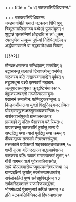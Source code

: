 +++
title = "०५२ चटकबलिविधिप्रारम्भः"

+++
चटकबलिविधिप्रारम्भः  
चण्डयागमिति ख्यातं चटकस्य विधिं श्रुणु  
त्रिशूलमन्नलिङ्गञ्च वक्ष्येऽहं पूजसंयुतम् १  
शुद्धान्नं घृतसम्मिश्रं क्षौद्रन्दधि च ल”ुकम्  
रक्तपुष्पेण सम्पूज्य पूर्वस्यां निक्षिपेद्बलिम् २  
अर्द्धयामावसाने वा मद्ध्यरात्रेऽथवा त्रियाम्  

[[३५२]]  

मौनव्रतधरास्तत्र सन्धिदेवान् समर्चयेत् ३  
उद्वासनन्तु तत्काले दिनेशार्त्थन्तु वर्जयेत्  
चटकस्य बलिं दद्यात्स्वनामाद्येन पूर्ववत् ४  
तद्रूपमधुना वक्ष्ये कृष्णवर्णो महाबलः  
ऋजुपादसमायुक्तः क्रूरदृष्टिर्भयानकः ५  
दंष्ट्राकराळवदनो मञ्जीरचरणाम्बुजः  
पद्मासने समासीनः फणिबद्धकराम्बुजः ६  
किङ्कणीमालया युक्तो विद्युत्पिङ्गजटान्वितः  
घोरदाससुवृत्ताक्षश्शूलाभयकरान्वितः ७  
सर्वावयवसंयुक्तो ग्रामपालनतत्परः  
ग्रामबाह्ये तु परितः पैशाचस्य पदे स्थितः ८  
पायसान्नन्तु चटकबलिं कुर्यात्तु तस्य वै  
अष्टदिक्षु यथा न्यासं पूर्वदिक्षु यथा क्रमम् ९  
दीपवाद्यञ्च तत्काले भैरवस्वरसंयुतम्  
तत्तत्काले प्रयोक्तव्यं शङ्खकाहळताळकम् १०  
शब्दी कृत्वा बलिन्दद्यात्पश्चाद्धामप्रवेशनम्  
चटकस्य बलिः ख्यातं ग्रामसम्पत्करं शुभम् ११  
गौरी यागमहं वक्ष्ये पूर्वरात्राधिवासयेत्  
साये चोत्सवमारोप्याप्युमास्कन्देश्वरन्तथा १२  
ग्रामप्रदक्षिणं कुर्यात् भक्तोत्सवमथाचरेत्  
सर्वलोकहितं पुण्यं सर्वराष्ट्रविवर्द्धनम् १३  
सर्वदारिद्र्यशमनं राजाविजयवर्द्धनम्  
भोगमोक्षप्रदं पुंसामुत्सवं कथितं क्रमात् १४  
इति चटकबलिविधिपटलो द्विपञ्चाशत्तमः  

